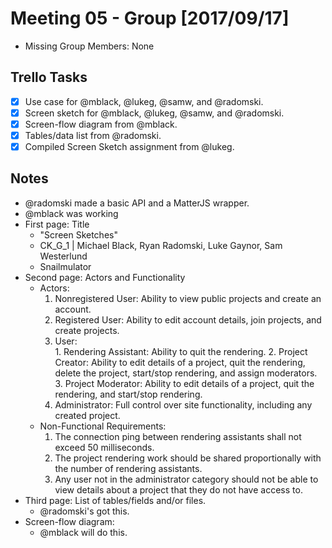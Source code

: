 # Meeting 05 - Group [2017/09/17]
- Missing Group Members: None

## Trello Tasks
- [x] Use case for @mblack, @lukeg, @samw, and @radomski.
- [x] Screen sketch for @mblack, @lukeg, @samw, and @radomski.
- [x] Screen-flow diagram from @mblack.
- [x] Tables/data list from @radomski.
- [x] Compiled Screen Sketch assignment from @lukeg.

## Notes
- @radomski made a basic API and a MatterJS wrapper.
- @mblack was working
- First page: Title
  - "Screen Sketches"
  - CK_G_1 | Michael Black, Ryan Radomski, Luke Gaynor, Sam Westerlund
  - Snailmulator
- Second page: Actors and Functionality
  - Actors:
    1. Nonregistered User: Ability to view public projects and create an account.
    2. Registered User: Ability to edit account details, join projects, and create projects.
      1. User:  
        1. Rendering Assistant: Ability to quit the rendering.
        2. Project Creator: Ability to edit details of a project, quit the rendering, delete the project, start/stop rendering, and assign moderators.
        3. Project Moderator: Ability to edit details of a project, quit the rendering, and start/stop rendering.
      2. Administrator: Full control over site functionality, including any created project.
  - Non-Functional Requirements:
    1. The connection ping between rendering assistants shall not exceed 50 milliseconds.
    2. The project rendering work should be shared proportionally with the number of rendering assistants.
    3. Any user not in the administrator category should not be able to view details about a project that they do not have access to.
- Third page: List of tables/fields and/or files.
  - @radomski's got this.
- Screen-flow diagram:
  - @mblack will do this.
